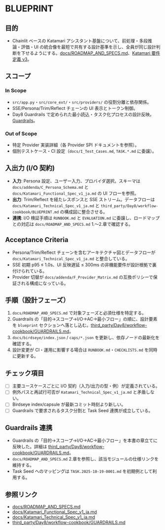 # BLUEPRINT

## 目的
- Chainlit ベースの Katamari アシスタント基盤について、前処理・多段推論・評価・UI の統合像を最短で共有する設計基準を示し、全員が同じ設計判断を下せるようにする。[docs/ROADMAP_AND_SPECS.md](docs/ROADMAP_AND_SPECS.md)、[Katamari 要件定義 v3](docs/Katamari_Requirements_v3_ja.md)。

## スコープ
### In Scope
- `src/app.py`・`src/core_ext/`・`src/providers/` の役割分離と依存関係。
- SSE/Persona/Trim/Reflect チェーンの UI 表示とトークン制御。
- Day8 Guardrails で定められた最小読込・タスク化プロセスの設計反映。[Guardrails](third_party/Day8/workflow-cookbook/GUARDRAILS.md)。

### Out of Scope
- 特定 Provider 実装詳細（各 Provider SPI ドキュメントを参照）。
- 個別テストケース・CI 設定（`docs/I_Test_Cases.md`, `TASK.*.md` に委譲）。

## 入出力 (I/O 契約)
- **入力**: Persona 設定、ユーザー入力、プロバイダ選択。スキーマは `docs/addenda/C_Persona_Schema.md` と `docs/Katamari_Functional_Spec_v1_ja.md` の UI フローを参照。
- **出力**: Trim/Reflect を経たレスポンスと SSE ストリーム。データフローは `docs/Katamari_Technical_Spec_v1_ja.md` と `third_party/Day8/workflow-cookbook/BLUEPRINT.md` の構成図に整合させる。
- **連携**: I/O 検証手順は `RUNBOOK.md` と `EVALUATION.md` に委譲し、ロードマップとの対応は `docs/ROADMAP_AND_SPECS.md` 1.〜2.章で確認する。

## Acceptance Criteria
- Persona/Trim/Reflect チェーンを含むアーキテクチャ図とデータフローが `docs/Katamari_Technical_Spec_v1_ja.md` と整合している。
- SSE 初期 p95 ≤ 1.0s、UI 反映遅延 ≤ 300ms の非機能要件が設計根拠で裏付けられている。
- Provider 切替が `docs/addenda/F_Provider_Matrix.md` の互換ポリシーで保証される構成になっている。

## 手順（設計フェーズ）
1. `docs/ROADMAP_AND_SPECS.md` で対象フェーズと必須仕様を特定する。
2. Guardrails の「目的→スコープ→I/O→AC→最小フロー」の順に、設計要素を `blueprint` セクションへ落とし込む。[third_party/Day8/workflow-cookbook/GUARDRAILS.md](third_party/Day8/workflow-cookbook/GUARDRAILS.md)。
3. `docs/birdseye/index.json` / `caps/*.json` を更新し、依存ノードの最新化を確認する。
4. 設計変更が CI・運用に影響する場合は `RUNBOOK.md`・`CHECKLISTS.md` を同時に更新する。

## チェック項目
- [ ] 主要ユースケースごとに I/O 契約（入力/出力の型・例）が定義されている。
- [ ] 例外パスと再試行可否が `Katamari_Technical_Spec_v1_ja.md` と矛盾しない。
- [ ] Birdseye index/capsule が最新コミット時刻より新しい。
- [ ] Guardrails で要求されるタスク分割と Task Seed 連携が成立している。

## Guardrails 連携
- Guardrails の「目的→スコープ→I/O→AC→最小フロー」を本書の章立てに反映した。詳細は [third_party/Day8/workflow-cookbook/GUARDRAILS.md](third_party/Day8/workflow-cookbook/GUARDRAILS.md)。
- `docs/ROADMAP_AND_SPECS.md` 2.章を参照し、該当モジュールの仕様リンクを維持する。
- Task Seed へのマッピングは `TASK.2025-10-19-0001.md` を初期例として利用する。

## 参照リンク
- [docs/ROADMAP_AND_SPECS.md](docs/ROADMAP_AND_SPECS.md)
- [docs/Katamari_Functional_Spec_v1_ja.md](docs/Katamari_Functional_Spec_v1_ja.md)
- [docs/Katamari_Technical_Spec_v1_ja.md](docs/Katamari_Technical_Spec_v1_ja.md)
- [third_party/Day8/workflow-cookbook/GUARDRAILS.md](third_party/Day8/workflow-cookbook/GUARDRAILS.md)
